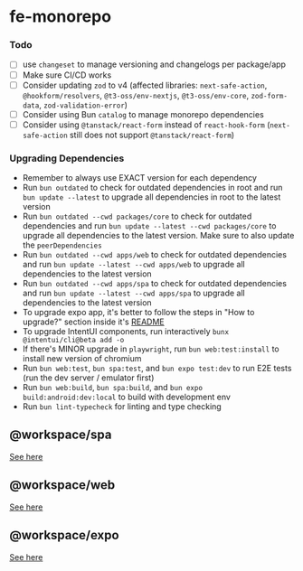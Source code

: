 # fe-monorepo

### Todo

- [ ] use `changeset` to manage versioning and changelogs per package/app
- [ ] Make sure CI/CD works
- [ ] Consider updating `zod` to v4 (affected libraries: `next-safe-action`, `@hookform/resolvers`, `@t3-oss/env-nextjs`, `@t3-oss/env-core`, `zod-form-data`, `zod-validation-error`)
- [ ] Consider using Bun `catalog` to manage monorepo dependencies
- [ ] Consider using `@tanstack/react-form` instead of `react-hook-form` (`next-safe-action` still does not support `@tanstack/react-form`)

### Upgrading Dependencies

- Remember to always use EXACT version for each dependency
- Run `bun outdated` to check for outdated dependencies in root and run `bun update --latest` to upgrade all dependencies in root to the latest version
- Run `bun outdated --cwd packages/core` to check for outdated dependencies and run `bun update --latest --cwd packages/core` to upgrade all dependencies to the latest version. Make sure to also update the `peerDependencies`
- Run `bun outdated --cwd apps/web` to check for outdated dependencies and run `bun update --latest --cwd apps/web` to upgrade all dependencies to the latest version
- Run `bun outdated --cwd apps/spa` to check for outdated dependencies and run `bun update --latest --cwd apps/spa` to upgrade all dependencies to the latest version
- To upgrade expo app, it's better to follow the steps in "How to upgrade?" section inside it's [README](./apps/expo/README.md)
- To upgrade IntentUI components, run interactively `bunx @intentui/cli@beta add -o`
- If there's MINOR upgrade in `playwright`, run `bun web:test:install` to install new version of chromium
- Run `bun web:test`, `bun spa:test`, and `bun expo test:dev` to run E2E tests (run the dev server / emulator first)
- Run `bun web:build`, `bun spa:build`, and `bun expo build:android:dev:local` to build with development env
- Run `bun lint-typecheck` for linting and type checking

## @workspace/spa

[See here](./apps/spa/README.md)

## @workspace/web

[See here](./apps/web/README.md)

## @workspace/expo

[See here](./apps/expo/README.md)
